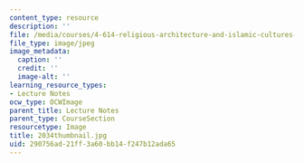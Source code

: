 ```yaml
---
content_type: resource
description: ''
file: /media/courses/4-614-religious-architecture-and-islamic-cultures-fall-2002/290756ad21ff3a60bb14f247b12ada65_2034thumbnail.jpg
file_type: image/jpeg
image_metadata:
  caption: ''
  credit: ''
  image-alt: ''
learning_resource_types:
- Lecture Notes
ocw_type: OCWImage
parent_title: Lecture Notes
parent_type: CourseSection
resourcetype: Image
title: 2034thumbnail.jpg
uid: 290756ad-21ff-3a60-bb14-f247b12ada65
---
```

